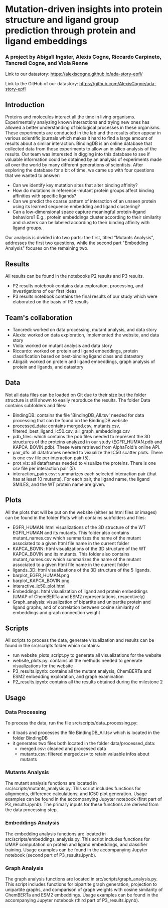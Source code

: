 # Mutation-driven insights into protein structure and ligand group prediction through protein and ligand embeddings
### A project by Abigaïl Ingster, Alexis Cogne, Riccardo Carpineto, Tancredi Cogne, and Viola Renne
Link to our datastory: https://alexiscogne.github.io/ada-story-epfl/

Link to the GitHub of our datastory: https://github.com/AlexisCogne/ada-story-epfl
## Introduction
Proteins and molecules interact all the time in living organisms. Experimentally analyzing known interactions and trying new ones has allowed a better understanding of biological processes in these organisms. These experiments are conducted in the lab and the results often appear in various scientific journals which makes it hard to find a large amount of results about a similar interaction. BindingDB is an online database that collected data from those experiments to allow an in silico analysis of the results. Our team was interested in digging into this database to see if valuable information could be obtained by an analysis of experiments made all over the world by many different generations of scientists. After exploring the database for a bit of time, we came up with four questions that we wanted to answer:

- Can we identify key mutation sites that alter binding affinity?
- How do mutations in reference-mutant protein groups affect binding affinities with specific ligands?
- Can we predict the coarse pattern of interaction of an unseen protein using its learned sequence embedding and ligand clustering?
- Can a low-dimensional space capture meaningful protein-ligand behaviors? E.g., protein embeddings cluster according to their similarity and clusters can be labeled according to their binding affinity with ligand groups.

Our analysis is divided into two parts: the first, titled “Mutants Analysis”, addresses the first two questions, while the second part "Embedding Analysis" focuses on the remaining two.
## Results
All results can be found in the notebooks P2 results and P3 results.
- P2 results notebook contains data exploration, processing, and investigations of our first ideas
- P3 results notebook contains the final results of our study which were elaborated on the basis of P2 results

## Team's collaboration
- Tancredi: worked on data processing, mutant analysis, and data story
- Alexis: worked on data exploration, implemented the website, and data story
- Viola: worked on mutant analysis and data story
- Riccardo: worked on protein and ligand embeddings, protein classification based on best-binding ligand class and datastory
- Abigaïl: worked on protein and ligand embeddings, graph analysis of protein and ligands, and datastory

## Data
Not all data files can be loaded on Git due to their size but the folder structure is still shown to easily reproduce the results. The folder Data contains subfolders and files:
- BindingDB: contains the file 'BindingDB_All.tsv' needed for data processing that can be found on the BindingDB website
- processed_data: contains merged.csv, mutants.csv, filtered_best_ligand_ic50.csv, all_graph_embeddings.csv
- pdb_files: which contains the pdb files needed to represent the 3D structures of the proteins analyzed in our study (EGFR_HUMAN.pdb and KAPCA_BOVIN.pdb). These were retrieved from AlphaFold's online API.
- pair_dfs: all dataframes needed to visualize the IC50 scatter plots. There is one csv file per interaction pair (5).
- prot_viz: all dataframes needed to visualize the proteins. There is one csv file per interaction pair (5). 
- interaction_pairs.csv: summarizes each selected interaction pair (that has at least 10 mutants). For each pair, the ligand name, the ligand SMILES, and the WT protein name are given. 

## Plots
All the plots that will be put on the website (either as html files or images) can be found in the folder Plots which contains subfolders and files:
- EGFR_HUMAN: html visualizations of the 3D structure of the WT EGFR_HUMAN and its mutants. This folder also contains mutant_names.csv which summarizes the name of the mutant associated to a given html file name in the current folder
- KAPCA_BOVIN: html visualizations of the 3D structure of the WT KAPCA_BOVIN and its mutants. This folder also contains mutant_names.csv which summarizes the name of the mutant associated to a given html file name in the current folder
- ligands_3D: html visualizations of the 3D structure of the 5 ligands.
- barplot_EGFR_HUMAN.png
- barplot_KAPCA_BOVIN.png
- interactive_ic50_plot.html
- Embeddings: html visualization of ligand and protein embeddings (UMAP of ChemBERTa and ESM2 representations, respectively)
- Graph_analysis: visualization of bipartite and unipartite protein and ligand graphs, and of correlation between cosine similarity of embeddings and graph connection weight

## Scripts
All scripts to process the data, generate visualization and results can be found in the src/scripts folder which contains:
- run website_plots_script.py to generate all visualizations for the website
- website_plots.py: contains all the methods needed to generate visualizations for the website
- P3_results.ipynb: contains all the mutant analysis, ChemBERTa and ESM2 embedding exploration, and graph examination
- P2_results.ipynb: contains all the results obtained during the milestone 2

## Usage

### Data Processing
To process the data, run the file src/scripts/data_processing.py:
- it loads and processes the file BindingDB_All.tsv which is located in the folder BindingDB
- it generates two files both located in the folder data/processed_data:
    - merged.csv: cleaned and processed data
    - mutants.csv: filtered merged.csv to retain valuable infos about mutants

### Mutants Analysis
The mutant analysis functions are located in src/scripts/mutants_analysis.py. This script includes functions for alignments, difference calculations, and IC50 plot generation.
Usage examples can be found in the accompanying Jupyter notebook (first part of P3_results.ipynb).
The primary inputs for these functions are derived from the data processing step.

### Embeddings Analysis
The embedding analysis functions are located in src/scripts/embeddings_analysis.py. This script includes functions for UMAP computation on protein and ligand embeddings, and classifier training.
Usage examples can be found in the accompanying Jupyter notebook (second part of P3_results.ipynb).

### Graph Analysis
The graph analysis functions are located in src/scripts/graph_analysis.py. This script includes functions for bipartite graph generation, projection to unipartite graphs, and comparison of graph weights with cosine similarity of ChemBERTa and ESM2 embeddings.
Usage examples can be found in the accompanying Jupyter notebook (third part of P3_results.ipynb).
